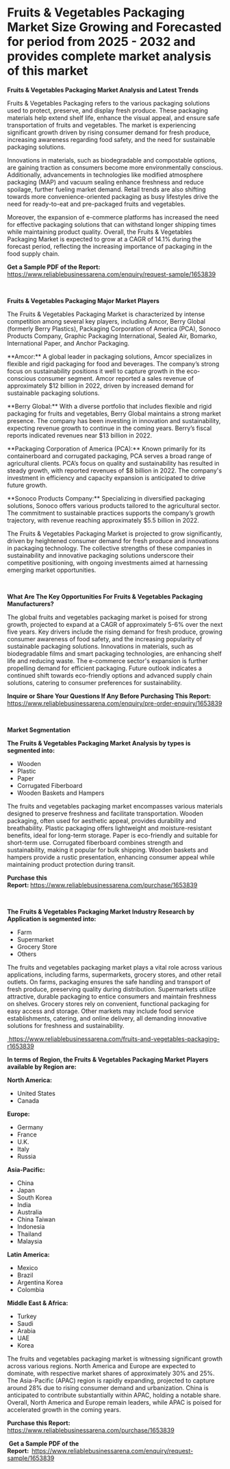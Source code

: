 <p><h1>Fruits & Vegetables Packaging Market Size Growing and Forecasted for period from 2025 - 2032 and provides complete market analysis of this market</h1></p><p><strong>Fruits & Vegetables Packaging Market Analysis and Latest Trends</strong></p>
<p><p>Fruits & Vegetables Packaging refers to the various packaging solutions used to protect, preserve, and display fresh produce. These packaging materials help extend shelf life, enhance the visual appeal, and ensure safe transportation of fruits and vegetables. The market is experiencing significant growth driven by rising consumer demand for fresh produce, increasing awareness regarding food safety, and the need for sustainable packaging solutions.</p><p>Innovations in materials, such as biodegradable and compostable options, are gaining traction as consumers become more environmentally conscious. Additionally, advancements in technologies like modified atmosphere packaging (MAP) and vacuum sealing enhance freshness and reduce spoilage, further fueling market demand. Retail trends are also shifting towards more convenience-oriented packaging as busy lifestyles drive the need for ready-to-eat and pre-packaged fruits and vegetables.</p><p>Moreover, the expansion of e-commerce platforms has increased the need for effective packaging solutions that can withstand longer shipping times while maintaining product quality. Overall, the Fruits & Vegetables Packaging Market is expected to grow at a CAGR of 14.1% during the forecast period, reflecting the increasing importance of packaging in the food supply chain.</p></p>
<p><strong>Get a Sample PDF of the Report:&nbsp;</strong> <a href="https://www.reliablebusinessarena.com/enquiry/request-sample/1653839?utm_campaign=3319&utm_medium=2&utm_source=Github&utm_content=ia&utm_term=18042025&utm_id=fruits-vegetables-packaging">https://www.reliablebusinessarena.com/enquiry/request-sample/1653839</a></p>
<p>&nbsp;</p>
<p><strong>Fruits & Vegetables Packaging Major Market Players</strong></p>
<p><p>The Fruits & Vegetables Packaging Market is characterized by intense competition among several key players, including Amcor, Berry Global (formerly Berry Plastics), Packaging Corporation of America (PCA), Sonoco Products Company, Graphic Packaging International, Sealed Air, Bomarko, International Paper, and Anchor Packaging. </p><p>**Amcor:** A global leader in packaging solutions, Amcor specializes in flexible and rigid packaging for food and beverages. The company’s strong focus on sustainability positions it well to capture growth in the eco-conscious consumer segment. Amcor reported a sales revenue of approximately $12 billion in 2022, driven by increased demand for sustainable packaging solutions.</p><p>**Berry Global:** With a diverse portfolio that includes flexible and rigid packaging for fruits and vegetables, Berry Global maintains a strong market presence. The company has been investing in innovation and sustainability, expecting revenue growth to continue in the coming years. Berry’s fiscal reports indicated revenues near $13 billion in 2022.</p><p>**Packaging Corporation of America (PCA):** Known primarily for its containerboard and corrugated packaging, PCA serves a broad range of agricultural clients. PCA’s focus on quality and sustainability has resulted in steady growth, with reported revenues of $8 billion in 2022. The company's investment in efficiency and capacity expansion is anticipated to drive future growth.</p><p>**Sonoco Products Company:** Specializing in diversified packaging solutions, Sonoco offers various products tailored to the agricultural sector. The commitment to sustainable practices supports the company’s growth trajectory, with revenue reaching approximately $5.5 billion in 2022.</p><p>The Fruits & Vegetables Packaging Market is projected to grow significantly, driven by heightened consumer demand for fresh produce and innovations in packaging technology. The collective strengths of these companies in sustainability and innovative packaging solutions underscore their competitive positioning, with ongoing investments aimed at harnessing emerging market opportunities.</p></p>
<p>&nbsp;</p>
<p><strong>What Are The Key Opportunities For Fruits & Vegetables Packaging Manufacturers?</strong></p>
<p><p>The global fruits and vegetables packaging market is poised for strong growth, projected to expand at a CAGR of approximately 5-6% over the next five years. Key drivers include the rising demand for fresh produce, growing consumer awareness of food safety, and the increasing popularity of sustainable packaging solutions. Innovations in materials, such as biodegradable films and smart packaging technologies, are enhancing shelf life and reducing waste. The e-commerce sector's expansion is further propelling demand for efficient packaging. Future outlook indicates a continued shift towards eco-friendly options and advanced supply chain solutions, catering to consumer preferences for sustainability.</p></p>
<p><strong>Inquire or Share Your Questions If Any Before Purchasing This Report:</strong> <a href="https://www.reliablebusinessarena.com/enquiry/pre-order-enquiry/1653839?utm_campaign=3319&utm_medium=2&utm_source=Github&utm_content=ia&utm_term=18042025&utm_id=fruits-vegetables-packaging">https://www.reliablebusinessarena.com/enquiry/pre-order-enquiry/1653839</a></p>
<p>&nbsp;</p>
<p><strong>Market Segmentation</strong></p>
<p><strong>The Fruits & Vegetables Packaging Market Analysis by types is segmented into:</strong></p>
<p><ul><li>Wooden</li><li>Plastic</li><li>Paper</li><li>Corrugated Fiberboard</li><li>Wooden Baskets and Hampers</li></ul></p>
<p><p>The fruits and vegetables packaging market encompasses various materials designed to preserve freshness and facilitate transportation. Wooden packaging, often used for aesthetic appeal, provides durability and breathability. Plastic packaging offers lightweight and moisture-resistant benefits, ideal for long-term storage. Paper is eco-friendly and suitable for short-term use. Corrugated fiberboard combines strength and sustainability, making it popular for bulk shipping. Wooden baskets and hampers provide a rustic presentation, enhancing consumer appeal while maintaining product protection during transit.</p></p>
<p><strong>Purchase this Report:&nbsp;</strong><a href="https://www.reliablebusinessarena.com/purchase/1653839?utm_campaign=3319&utm_medium=2&utm_source=Github&utm_content=ia&utm_term=18042025&utm_id=fruits-vegetables-packaging">https://www.reliablebusinessarena.com/purchase/1653839</a></p>
<p>&nbsp;</p>
<p><strong>The Fruits & Vegetables Packaging Market Industry Research by Application is segmented into:</strong></p>
<p><ul><li>Farm</li><li>Supermarket</li><li>Grocery Store</li><li>Others</li></ul></p>
<p><p>The fruits and vegetables packaging market plays a vital role across various applications, including farms, supermarkets, grocery stores, and other retail outlets. On farms, packaging ensures the safe handling and transport of fresh produce, preserving quality during distribution. Supermarkets utilize attractive, durable packaging to entice consumers and maintain freshness on shelves. Grocery stores rely on convenient, functional packaging for easy access and storage. Other markets may include food service establishments, catering, and online delivery, all demanding innovative solutions for freshness and sustainability.</p></p>
<p><a href="https://www.reliablebusinessarena.com/fruits-and-vegetables-packaging-r1653839?utm_campaign=3319&utm_medium=2&utm_source=Github&utm_content=ia&utm_term=18042025&utm_id=fruits-vegetables-packaging">&nbsp;https://www.reliablebusinessarena.com/fruits-and-vegetables-packaging-r1653839</a></p>
<p><strong>In terms of Region, the Fruits & Vegetables Packaging Market Players available by Region are:</strong></p>
<p>
    <p> <strong> North America: </strong>
        <ul>
            <li>United States</li>
            <li>Canada</li>
        </ul>
        </p> 
    <p> <strong> Europe: </strong>
        <ul>
            <li>Germany</li>
            <li>France</li>
            <li>U.K.</li>
            <li>Italy</li>
            <li>Russia</li>
        </ul>
        </p> 
    <p> <strong> Asia-Pacific: </strong>
        <ul>
            <li>China</li>
            <li>Japan</li>
            <li>South Korea</li>
            <li>India</li>
            <li>Australia</li>
            <li>China Taiwan</li>
            <li>Indonesia</li>
            <li>Thailand</li>
            <li>Malaysia</li>
        </ul>
        </p> 
    <p> <strong> Latin America: </strong>
        <ul>
            <li>Mexico</li>
            <li>Brazil</li>
            <li>Argentina Korea</li>
            <li>Colombia</li>
        </ul>
        </p> 
    <p> <strong> Middle East & Africa: </strong>
        <ul>
            <li>Turkey</li>
            <li>Saudi</li>
            <li>Arabia</li>
            <li>UAE</li>
            <li>Korea</li>
        </ul>
    </p>
    </p>
<p><p>The fruits and vegetables packaging market is witnessing significant growth across various regions. North America and Europe are expected to dominate, with respective market shares of approximately 30% and 25%. The Asia-Pacific (APAC) region is rapidly expanding, projected to capture around 28% due to rising consumer demand and urbanization. China is anticipated to contribute substantially within APAC, holding a notable share. Overall, North America and Europe remain leaders, while APAC is poised for accelerated growth in the coming years.</p></p>
<p><strong>Purchase this Report: </strong><a href="https://www.reliablebusinessarena.com/purchase/1653839?utm_campaign=3319&utm_medium=2&utm_source=Github&utm_content=ia&utm_term=18042025&utm_id=fruits-vegetables-packaging">https://www.reliablebusinessarena.com/purchase/1653839</a></p>
<p>&nbsp;<strong>Get a Sample PDF of the Report:&nbsp;&nbsp;</strong><a href="https://www.reliablebusinessarena.com/enquiry/request-sample/1653839?utm_campaign=3319&utm_medium=2&utm_source=Github&utm_content=ia&utm_term=18042025&utm_id=fruits-vegetables-packaging">https://www.reliablebusinessarena.com/enquiry/request-sample/1653839</a></p>
<p><strong></strong></p>
<p><p></p><p></p><p></p></p>